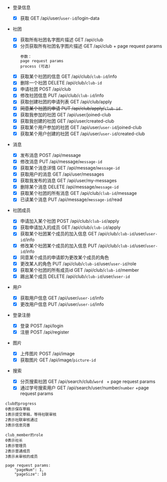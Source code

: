 - 登录信息

  - [x] 获取 GET /api/user/``user-id``/login-data
- 社团
  - [x] 获取所有社团名字图片描述 GET /api/club
  - [x] 分页获取所有社团名字图片描述 GET /api/club + page request params
    ```
    参数：
    page request params
    process (可选)
    ```
  - [x] 获取某个社团的信息 GET /api/club/``club-id``/info
  - [x] 删除一个社团 DELETE /api/club/``club-id``
  - [x] 申请社团 POST /api/club
  - [x] 修改社团信息 PUT /api/club/``club-id``/info
  - [x] 获取创建社团的申请列表 GET /api/club/apply
  - [x] ~~同意某个社团的申请 PUT /api/club/apply/``club-id ``~~
  - [x] 获取我参加的社团 GET /api/user/joined-club
  - [x] 获取我创建的社团 GET /api/user/created-club
  - [x] 获取某个用户参加的社团 GET /api/user/``user-id``/joined-club
  - [x] 获取某个用户创建的社团 GET /api/user/``user-id``/created-club
- 消息
  - [x] 发布消息 POST /api/message
  - [x] 修改消息 PUT /api/message/``message-id``
  - [x] 获取某个消息详情 GET /api/message/``message-id``
  - [x] 获取用户的消息 GET /api/user/messages
  - [x] 获取我发布的消息 GET /api/user/my-messages
  - [x] 删除某个消息 DELETE /api/message/``message-id``
  - [x] 获取某个社团的所有消息 GET /api/club/``club-id``/message
  - [x] 已读某个消息 PUT /api/message/``message-id``/read
- 社团成员
  - [x] 申请加入某个社团 POST /api/club/``club-id``/apply
  - [x] 获取申请加入的成员 GET /api/club/``club-id``/apply
  - [x] 获取某个社团某个成员的加入信息 GET /api/club/``club-id``/user/``user-id``/info
  - [x] 修改某个社团某个成员的加入信息 PUT /api/club/``club-id``/user/``user-id``/info
  - [x] 同意某个成员的申请即为更改某个成员的角色
  - [x] 更改某人的角色 PUT /api/club/``club-id``/user/``user-id``/role
  - [x] 获取某个社团的所有成员id GET /api/club/``club-id``/member
  - [x] 踢出某个成员 DELETE /api/club/``club-id``/user/``user-id``
- 用户
  - [x] 获取用户信息 GET /api/user/``user-id``/info
  - [x] 更改用户信息 PUT /api/user/``user-id``/info
- 登录注册
  - [x] 登录 POST /api/login
  - [x] 注册 POST /api/register
- 图片
  - [x] 上传图片 POST /api/image
  - [x] 获取图片 GET /api/image/``picture-id``
- 搜索
  - [x] 分页搜索社团 GET /api/search/club/``word `` + page request params
  - [x] 通过学号搜索用户 GET /api/search/user/number/``number`` +page request params

```
club的progress
0表示保存草稿
1表示提交草稿，等待社联审核
2表示社联审核通过
3表示信息完善
```

```
club_member的role
0表示社长
1表示管理员
2表示普通成员
3表示未审核的成员
```

```
page request params:
    "pageNum": 1,
    "pageSize": 10
```

